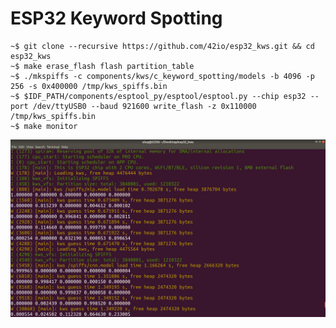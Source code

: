# ESP32 Keyword Spotting

    ~$ git clone --recursive https://github.com/42io/esp32_kws.git && cd esp32_kws
    ~$ make erase_flash flash partition_table
    ~$ ./mkspiffs -c components/kws/c_keyword_spotting/models -b 4096 -p 256 -s 0x400000 /tmp/kws_spiffs.bin
    ~$ $IDF_PATH/components/esptool_py/esptool/esptool.py --chip esp32 --port /dev/ttyUSB0 --baud 921600 write_flash -z 0x110000 /tmp/kws_spiffs.bin
    ~$ make monitor

![terminal](terminal.png?raw=true "mlp")

